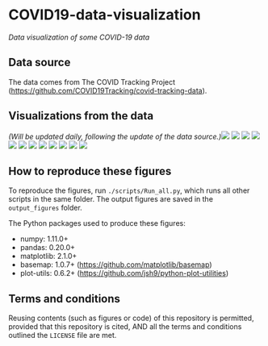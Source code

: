 # COVID19-data-visualization
_Data visualization of some COVID-19 data_

## Data source
The data comes from The COVID Tracking Project (https://github.com/COVID19Tracking/covid-tracking-data).

## Visualizations from the data
_(Will be updated daily, following the update of the data source.)_![](./output_figures/Map_01__positive_cases_by_state_2020-03-25.png)
![](./output_figures/Map_02__Positive_rate_by_state_2020-03-25.png)
![](./output_figures/Map_03__new_cases_from_2020-03-22_to_2020-03-25.png)
![](./output_figures/Trend_01__positive_cases_all_US_states__linear_scale__2020-03-25.png)
![](./output_figures/Trend_02__positive_cases_all_US_states__log_scale__2020-03-25.png)
![](./output_figures/Trend_03__positive_cases_all_states_excl_NY_NJ__linear_scale__2020-03-25.png)
![](./output_figures/Trend_04__positive_cases_all_states_excl_NY_NJ__log_scale__2020-03-25.png)
![](./output_figures/Trend_05__number_of_tests_all_US_states__linear__2020-03-25.png)
![](./output_figures/Trend_06__number_of_tests_all_US_states__log__2020-03-25.png)
![](./output_figures/Trend_07__positive_rate_all_states_2020-03-25.png)
![](./output_figures/Trend_08__positive_rate_all_states_excl_NY_NJ_2020-03-25.png)
![](./output_figures/Trend_09__tests_per_capita_2020-03-25.png)

## How to reproduce these figures
To reproduce the figures, run `./scripts/Run_all.py`, which runs all other scripts in the same folder. The output figures are saved in the `output_figures` folder.

The Python packages used to produce these figures:
  - numpy: 1.11.0+
  - pandas: 0.20.0+
  - matplotlib: 2.1.0+
  - basemap: 1.0.7+ (https://github.com/matplotlib/basemap)
  - plot-utils: 0.6.2+ (https://github.com/jsh9/python-plot-utilities)


## Terms and conditions
Reusing contents (such as figures or code) of this repository is permitted, provided that this repository is cited, AND all the terms and conditions outlined the `LICENSE` file are met.

